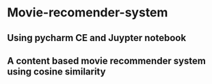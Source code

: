 # Movie-recomender-system

## Using pycharm CE and Juypter notebook
## A content based movie recommender system using cosine similarity
